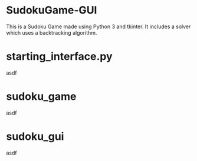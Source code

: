 # SudokuGame-GUI
This is a Sudoku Game made using Python 3 and tkinter. It includes a solver which uses a backtracking algorithm.

# starting_interface.py
asdf

# sudoku_game
asdf

# sudoku_gui
asdf
